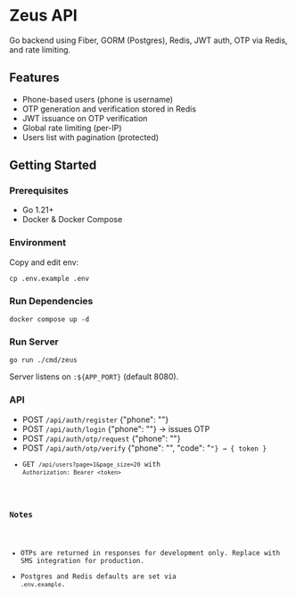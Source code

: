 # Zeus API

Go backend using Fiber, GORM (Postgres), Redis, JWT auth, OTP via Redis, and rate limiting.

## Features
- Phone-based users (phone is username)
- OTP generation and verification stored in Redis
- JWT issuance on OTP verification
- Global rate limiting (per-IP)
- Users list with pagination (protected)

## Getting Started

### Prerequisites
- Go 1.21+
- Docker & Docker Compose

### Environment
Copy and edit env:

```
cp .env.example .env
```

### Run Dependencies

```
docker compose up -d
```

### Run Server

```
go run ./cmd/zeus
```

Server listens on `:${APP_PORT}` (default 8080).

### API
- POST `/api/auth/register` {"phone": "<phone>"}
- POST `/api/auth/login` {"phone": "<phone>"} → issues OTP
- POST `/api/auth/otp/request` {"phone": "<phone>"}
- POST `/api/auth/otp/verify` {"phone": "<phone>", "code": "<code>"} → { token }
- GET `/api/users?page=1&page_size=20` with `Authorization: Bearer <token>`

### Notes
- OTPs are returned in responses for development only. Replace with SMS integration for production.
- Postgres and Redis defaults are set via `.env.example`.